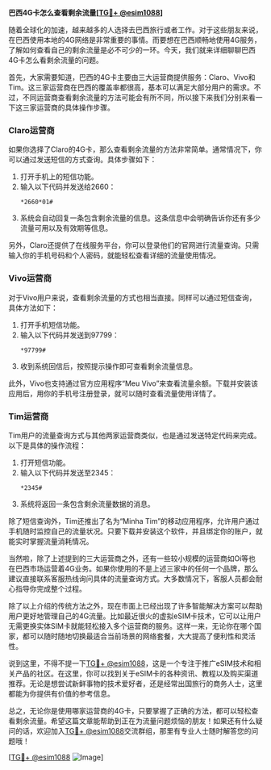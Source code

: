 **巴西4G卡怎么查看剩余流量[[TG💪+ @esim1088](https://t.me/s/esim1088)]**

随着全球化的加速，越来越多的人选择去巴西旅行或者工作。对于这些朋友来说，在巴西使用本地的4G网络是非常重要的事情。而要想在巴西顺畅地使用4G服务，了解如何查看自己的剩余流量是必不可少的一环。今天，我们就来详细聊聊巴西4G卡怎么看剩余流量的问题。

首先，大家需要知道，巴西的4G卡主要由三大运营商提供服务：Claro、Vivo和Tim。这三家运营商在巴西的覆盖率都很高，基本可以满足大部分用户的需求。不过，不同运营商查看剩余流量的方法可能会有所不同，所以接下来我们分别来看一下这三家运营商的具体操作步骤。

### Claro运营商

如果你选择了Claro的4G卡，那么查看剩余流量的方法非常简单。通常情况下，你可以通过发送短信的方式查询。具体步骤如下：

1. 打开手机上的短信功能。
2. 输入以下代码并发送给2660：
   ```
   *2660*01#
   ```
3. 系统会自动回复一条包含剩余流量的信息。这条信息中会明确告诉你还有多少流量可用以及有效期等信息。

另外，Claro还提供了在线服务平台，你可以登录他们的官网进行流量查询。只需输入你的手机号码和个人密码，就能轻松查看详细的流量使用情况。

### Vivo运营商

对于Vivo用户来说，查看剩余流量的方式也相当直接。同样可以通过短信查询，具体方法如下：

1. 打开手机短信功能。
2. 输入以下代码并发送到97799：
   ```
   *97799#
   ```
3. 收到系统回信后，按照提示操作即可查看剩余流量信息。

此外，Vivo也支持通过官方应用程序“Meu Vivo”来查看流量余额。下载并安装该应用后，用你的手机号注册登录，就可以随时查看流量使用详情了。

### Tim运营商

Tim用户的流量查询方式与其他两家运营商类似，也是通过发送特定代码来完成。以下是具体的操作流程：

1. 打开短信功能。
2. 输入以下代码并发送至2345：
   ```
   *2345#
   ```
3. 系统将返回一条包含剩余流量数据的消息。

除了短信查询外，Tim还推出了名为“Minha Tim”的移动应用程序，允许用户通过手机随时监控自己的流量状况。只要下载并安装这个软件，并且绑定你的账户，就能实时掌握流量消耗情况。

当然啦，除了上述提到的三大运营商之外，还有一些较小规模的运营商如Oi等也在巴西市场运营着4G业务。如果你使用的不是上述三家中的任何一个品牌，那么建议直接联系客服热线询问具体的流量查询方式。大多数情况下，客服人员都会耐心指导你完成整个过程。

除了以上介绍的传统方法之外，现在市面上已经出现了许多智能解决方案可以帮助用户更好地管理自己的4G流量。比如最近很火的虚拟eSIM卡技术，它可以让用户无需更换实体SIM卡就能轻松接入多个运营商的服务。这样一来，无论你在哪个国家，都可以随时随地切换最适合当前场景的网络套餐，大大提高了便利性和灵活性。

说到这里，不得不提一下[TG💪+ @esim1088](https://t.me/s/esim1088)，这是一个专注于推广eSIM技术和相关产品的社区。在这里，你可以找到关于eSIM卡的各种资讯、教程以及购买渠道推荐。无论是想尝试新鲜事物的技术爱好者，还是经常出国旅行的商务人士，这里都能为你提供有价值的参考信息。

总之，无论你是使用哪家运营商的4G卡，只要掌握了正确的方法，都可以轻松查看剩余流量。希望这篇文章能帮助到正在为流量问题烦恼的朋友！如果还有什么疑问的话，欢迎加入[TG💪+ @esim1088](https://t.me/s/esim1088)交流群组，那里有专业人士随时解答您的问题哦！

[[TG💪+ @esim1088](https://t.me/s/esim1088) ![Image](https://i.postimg.cc/4NQfJmqS/Snipaste-2025-05-13-00-14-12.png)]
